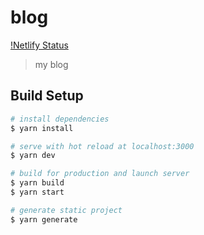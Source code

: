 # blog

[!Netlify Status](https://app.netlify.com/sites/did0es-blog/deploys)

> my blog

## Build Setup

``` bash
# install dependencies
$ yarn install

# serve with hot reload at localhost:3000
$ yarn dev

# build for production and launch server
$ yarn build
$ yarn start

# generate static project
$ yarn generate
```